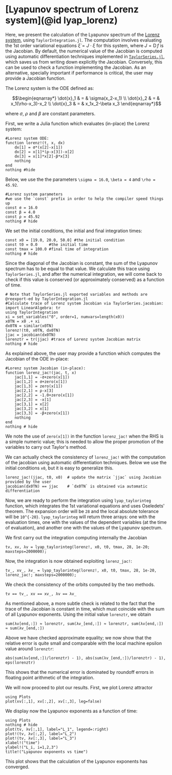 # [Lyapunov spectrum of Lorenz system](@id lyap_lorenz)

Here, we present the calculation of the Lyapunov spectrum of the
[Lorenz system](https://en.wikipedia.org/wiki/Lorenz_system),
using `TaylorIntegration.jl`. The computation involves evaluating the 1st
order variational equations $\dot \xi = J \cdot \xi$ for this system, where
$J = \operatorname{D}f$ is the Jacobian. By default, the numerical value of
the Jacobian is computed using automatic differentiation techniques
implemented in [`TaylorSeries.jl`](https://github.com/JuliaDiff/TaylorSeries.jl),
which saves us from writing down explicitly the Jacobian. Conversely, this can be
used to check a function implementing the Jacobian. As an alternative,
specially important if performance is critical, the user may provide a Jacobian
function.

The Lorenz system is the ODE defined as:
```math
\begin{eqnarray*}
    \dot{x}_1 & = & \sigma(x_2-x_1) \\
    \dot{x}_2 & = & x_1(\rho-x_3)-x_2 \\
    \dot{x}_3 & = & x_1x_2-\beta x_3
\end{eqnarray*}
```
where $\sigma$, $\rho$ and $\beta$ are constant parameters.

First, we write a Julia function which evaluates (in-place) the Lorenz system:
```@example lorenz
#Lorenz system ODE:
function lorenz!(t, x, dx)
    dx[1] = σ*(x[2]-x[1])
    dx[2] = x[1]*(ρ-x[3])-x[2]
    dx[3] = x[1]*x[2]-β*x[3]
    nothing
end
nothing #hide
```
Below, we use the the parameters ``\sigma = 16.0``, ``\beta = 4`` and
``\rho = 45.92``.
```@example lorenz
#Lorenz system parameters
#we use the `const` prefix in order to help the compiler speed things up
const σ = 16.0
const β = 4.0
const ρ = 45.92
nothing # hide
```

We set the initial conditions, the initial and final integration times:
```@example lorenz
const x0 = [19.0, 20.0, 50.0] #the initial condition
const t0 = 0.0     #the initial time
const tmax = 100.0 #final time of integration
nothing # hide
```

Since the diagonal of the Jacobian is constant, the sum of the Lyapunov spectrum
has to be equal to that value. We calculate this trace using
`TaylorSeries.jl`, and after the numerical integration, we will come back to
check if this value is conserved (or approximately conserved)
as a function of time.
```@example lorenz
# Note that TaylorSeries.jl exported variables and methods are @reexport-ed by TaylorIntegration.jl
#Calculate trace of Lorenz system Jacobian via TaylorSeries.jacobian:
import LinearAlgebra: tr
using TaylorIntegration
xi = set_variables("δ", order=1, numvars=length(x0))
x0TN = x0 .+ xi
dx0TN = similar(x0TN)
lorenz!(t0, x0TN, dx0TN)
jjac = jacobian(dx0TN)
lorenztr = tr(jjac) #trace of Lorenz system Jacobian matrix
nothing # hide
```

As explained above, the user may provide a function which computes the Jacobian
of the ODE in-place:
```@example lorenz
#Lorenz system Jacobian (in-place):
function lorenz_jac!(jac, t, x)
    jac[1,1] = -σ+zero(x[1])
    jac[1,2] = σ+zero(x[1])
    jac[1,3] = zero(x[1])
    jac[2,1] = ρ-x[3]
    jac[2,2] = -1.0+zero(x[1])
    jac[2,3] = -x[1]
    jac[3,1] = x[2]
    jac[3,2] = x[1]
    jac[3,3] = -β+zero(x[1])
    nothing
end
nothing # hide
```
We note the use of `zero(x[1])` in the function `lorenz_jac!` when the RHS is
a simple numeric value; this is needed to allow the proper promotion of the
variables to carry out Taylor's method.

We can actually check the consistency of `lorenz_jac!` with the computation
of the jacobian using automatic differentiation techniques. Below we use
the initial conditions `x0`, but it is easy to generalize this.
```@example lorenz
lorenz_jac!(jjac, t0, x0)  # update the matrix `jjac` using Jacobian provided by the user
jacobian(dx0TN) == jjac    # `dx0TN` is obtained via automatic differentiation
```

Now, we are ready to perform the integration using `lyap_taylorinteg` function,
which integrates the
1st variational equations and uses Oseledets' theorem. The expansion order will
be ``28`` and the local absolute tolerance will be ``10^{-20}``.
`lyap_taylorinteg` will return three arrays: one with the evaluation times, one
with the values of the dependent variables (at the time of evaluation), and another
one with the values of the Lyapunov spectrum.

We first carry out the integration computing internally the Jacobian
```@example lorenz
tv, xv, λv = lyap_taylorinteg(lorenz!, x0, t0, tmax, 28, 1e-20; maxsteps=2000000);
```
Now, the integration is now obtained exploiting `lorenz_jac!`:
```@example lorenz
tv_, xv_, λv_ = lyap_taylorinteg(lorenz!, x0, t0, tmax, 28, 1e-20, lorenz_jac!; maxsteps=2000000);
```

We check the consistency of the orbits computed by the two methods.
```@example lorenz
tv == tv_, xv == xv_, λv == λv_
```
As mentioned above, a more subtle check is related to the fact that the trace
of the Jacobian is constant in time, which must coincide with the sum
of all Lyapunov exponents. Using the initial value `lorenztr`, we obtain
```@example lorenz
sum(λv[end,:]) ≈ lorenztr, sum(λv_[end,:]) ≈ lorenztr, sum(λv[end,:]) ≈ sum(λv_[end,:])
```
Above we have checked approximate equality; we now show that the
relative error is quite small and comparable with the local machine epsilon
value around `lorenztr`:
```@example lorenz
abs(sum(λv[end,:])/lorenztr) - 1), abs(sum(λv_[end,:])/lorenztr) - 1), eps(lorenztr)
```
This shows that the numerical error is dominated by roundoff errors in floating
point arithmetic of the integration.

We will now proceed to plot our results. First, we plot Lorenz attractor
```@example lorenz
using Plots
plot(xv[:,1], xv[:,2], xv[:,3], leg=false)
```

We display now the Lyapunov exponents as a function of time:
```@example lorenz
using Plots
nothing # hide
plot(tv, λv[:,1], label="L_1", legend=:right)
plot!(tv, λv[:,2], label="L_2")
plot!(tv, λv[:,3], label="L_3")
xlabel!("time")
ylabel!("L_i, i=1,2,3")
title!("Lyapunov exponents vs time")
```
This plot shows that the calculation of the Lyapunov exponents
has converged.
